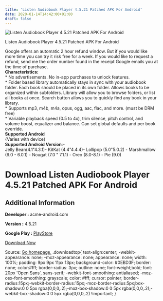 ```yaml
---
title: 'Listen Audiobook Player 4.5.21 Patched APK For Android'
date: 2020-01-14T14:42:00+01:00
draft: false
---
```


![Listen Audiobook Player 4.5.21 Patched APK For Android](https://i1.wp.com/apkhome.net/wp-content/uploads/2020/01/Listen-Audiobook-Player-4.5.21-Patched.png "Listen Audiobook Player 4.5.21 Patched APK For Android")

  

Listen Audiobook Player 4.5.21 Patched APK For Android

Google offers an automatic 2 hour refund window. But if you would like more time you can try it risk free for a week. If you would like to request a refund, send me the order number found in the receipt Google emails you at the time of purchase.  
**Characteristics:**  
\* No advertisements. No in-app purchases to unlock features.  
\* Folder based library automatically stays in sync with your audiobook folder. Each book should be placed in its own folder. Allows books to be organized within subfolders. Library will allow you to browse folders, or list all books at once. Search button allows you to quickly find any book in your library.  
\* Supports mp3, m4b, m4a, opus, ogg, aac, flac, and more. (must be DRM free)  
\* Variable playback speed (0.5 to 4x), trim silence, pitch control, and volume boost, equalizer and balance. Can set global defaults and per book override.  
**Supported Android**  
{Varies with device}  
**Supported Android Version**:-  
Jelly Bean(4.1"4.3.1)- KitKat (4.4"4.4.4)- Lollipop (5.0"5.0.2) - Marshmallow (6.0 - 6.0.1) - Nougat (7.0 " 7.1.1) - Oreo (8.0-8.1) - Pie (9.0)

Download Listen Audiobook Player 4.5.21 Patched APK For Android
===============================================================

Additional Information
----------------------

**Developer :** acme-android.com

**Version :** 4.5.21

**Google Play :** [PlayStore](https://play.google.com/store/apps/details?id=com.acmeandroid.listen)

  

[Download Now](https://store4app.co/post/listen-audiobook-player-4-5-21-patched-apk-for-android_1579008059)

  
Source: [Go homepage.](https://store4app.co/post/listen-audiobook-player-4-5-21-patched-apk-for-android_1579008059) .downloadtop{ text-align:center; -webkit-appearance: none; -moz-appearance: none; appearance: none; width: 100%; padding: 9px 9px 11px 13px; background-color: #0EBD3F; border: none; color:#fff; border-radius: 3px; outline: none; font-weight;bold; font: 20px 'Open Sans', sans-serif; -webkit-font-smoothing: antialiased; -moz-osx-font-smoothing: grayscale; color: #fff; cursor: pointer; border-radius:15px;-webkit-border-radius:15px;-moz-border-radius:5px;box-shadow:0 0 5px rgba(0,0,0,.2);-moz-box-shadow:0 0 5px rgba(0,0,0,.2);-webkit-box-shadow:0 0 5px rgba(0,0,0,.2) !important; }